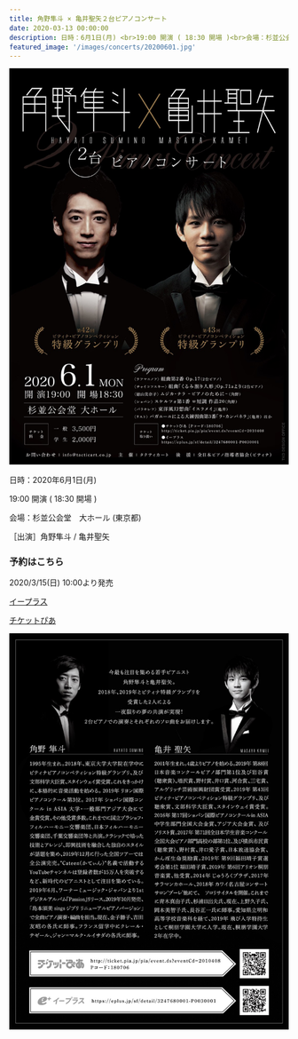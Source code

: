 ```yaml
---
title: 角野隼斗 × 亀井聖矢２台ピアノコンサート
date: 2020-03-13 00:00:00
description: 日時：6月1日(月) <br>19:00 開演 ( 18:30 開場 )<br>会場：杉並公会堂　大ホール (東京都)<br>［出演］角野隼斗 / 亀井聖矢
featured_image: '/images/concerts/20200601.jpg'
---
```

![](/images/concerts/20200601.jpg)

日時：2020年6月1日(月)

19:00 開演 ( 18:30 開場 )

会場：杉並公会堂　大ホール (東京都)

［出演］角野隼斗 / 亀井聖矢


### 予約はこちら

2020/3/15(日) 10:00より発売

<a href="https://eplus.jp/sf/detail/3247680001-P0030001" class="button button--large">イープラス</a>

<a href="https://eplus.jp/sf/detail/3247680001-P0030001" class="button button--large">チケットぴあ</a>

![](/images/concerts/20200601-02.jpg)
